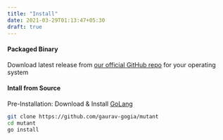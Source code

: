```yaml
---
title: "Install"
date: 2021-03-29T01:13:47+05:30
draft: true
---
```


#### Packaged Binary
Download latest release from [our official GitHub repo](https://github.com/gaurav-gogia/mutant/releases) for your operating system

#### Intall from Source
Pre-Installation: Download & Install [GoLang](https://golang.org)

```bash
git clone https://github.com/gaurav-gogia/mutant
cd mutant
go install
```